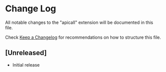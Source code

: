 # Change Log

All notable changes to the "apicall" extension will be documented in this file.

Check [Keep a Changelog](http://keepachangelog.com/) for recommendations on how to structure this file.

## [Unreleased]

- Initial release